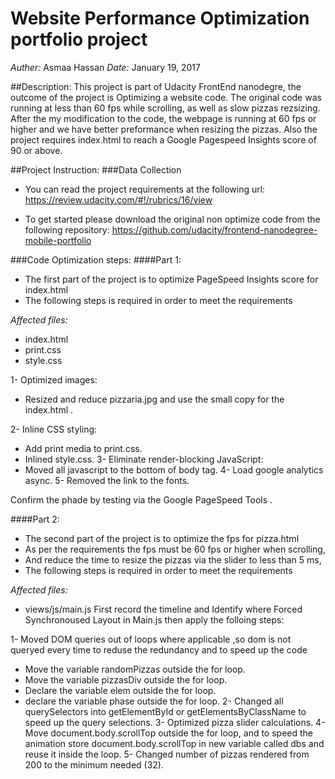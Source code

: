 # Website Performance Optimization portfolio project

*Auther:* Asmaa Hassan
*Date:* January 19, 2017

##Description:
This project is part of Udacity FrontEnd nanodegre, the outcome of the project is Optimizing a website code. The original code was running at less than 60 fps while scrolling, as well as slow pizzas rezsizing. After the my modification to the code, the webpage is running at 60 fps or higher and we have better preformance when resizing the pizzas.
Also the project requires index.html to reach a Google Pagespeed Insights score of 90 or above.


##Project Instruction:
###Data Collection
- You can read the project requirements at the following url:
https://review.udacity.com/#!/rubrics/16/view

- To get started please download the original non optimize code from the following repository:
https://github.com/udacity/frontend-nanodegree-mobile-portfolio


###Code Optimization steps:
####Part 1:
- The first part of the project is to optimize PageSpeed Insights score for index.html
- The following steps is required in order to meet the requirements

*Affected files:*
- index.html
- print.css
- style.css

1- Optimized images: 
   - Resized and reduce  pizzaria.jpg and use the small copy for the index.html .

2- Inline CSS styling: 
   - Add print media to print.css.
   - Inlined style.css.
3- Eliminate render-blocking JavaScript:
   - Moved all javascript to the bottom of body tag.
4- Load google analytics async. 
5- Removed the link to the fonts.

Confirm the phade by testing via the Google PageSpeed Tools .



####Part 2:
- The second part of the project is to optimize the fps for pizza.html
- As per the requirements the fps must be 60 fps or higher when scrolling, 
- And reduce the time to resize the pizzas via the slider to less than 5 ms, 
- The following steps is required in order to meet the requirements

*Affected files:* 
- views/js/main.js
First record the timeline and Identify where Forced Synchronoused Layout in Main.js then apply the folloing steps: 

1- Moved DOM queries out of loops where applicable ,so dom is not queryed every time to reduse the redundancy and to speed up the code
   -  Move the variable randomPizzas outside the for loop.
   -  Move the variable pizzasDiv outside the for loop.
   -  Declare the variable elem outside the for loop.
   -  declare the variable phase outside the for loop.
2- Changed all querySelectors into getElementById or getElementsByClassName to speed up the query selections.
3- Optimized pizza slider calculations.
4- Move document.body.scrollTop outside the for loop, and to speed the animation store document.body.scrollTop in new variable called dbs and reuse it inside the loop.
5- Changed number of pizzas rendered from 200 to the minimum needed (32).
